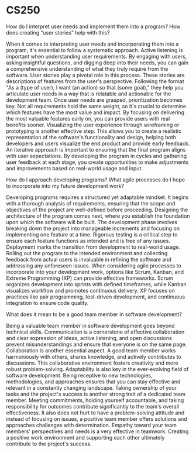# CS250

How do I interpret user needs and implement them into a program? How does creating “user stories” help with this?

When it comes to interpreting user needs and incorporating them into a program, it's essential to follow a systematic approach. Active listening is important when understanding user requirements. By engaging with users, asking insightful questions, and digging deep into their needs, you can gain a comprehensive understanding of what they truly require from the software. User stories play a pivotal role in this process. These stories are descriptions of features from the user's perspective. Following the format "As a (type of user), I want (an action) so that (some goal)," they help you articulate user needs in a way that is relatable and actionable for the development team. Once user needs are grasped, prioritization becomes key. Not all requirements hold the same weight, so it's crucial to determine which features have the most value and impact. By focusing on delivering the most valuable features early on, you can provide users with real benefits sooner. Visualizing the user experience through wireframing or prototyping is another effective step. This allows you to create a realistic representation of the software's functionality and design, helping both developers and users visualize the end product and provide early feedback. An iterative approach is important to ensuring that the final program aligns with user expectations. By developing the program in cycles and gathering user feedback at each stage, you create opportunities to make adjustments and improvements based on real-world usage and input.


How do I approach developing programs? What agile processes do I hope to incorporate into my future development work?

Developing programs requires a structured yet adaptable mindset. It begins with a thorough analysis of requirements, ensuring that the scope and objectives of the project are well-defined before proceeding. Designing the architecture of the program comes next, where you establish the foundation upon which the software will be built. The development phase involves breaking down the project into manageable increments and focusing on implementing one feature at a time. Rigorous testing is a critical step to ensure each feature functions as intended and is free of any issues. Deployment marks the transition from development to real-world usage. Rolling out the program to the intended environment and collecting feedback from actual users is invaluable in refining the software and addressing any unforeseen issues.
When considering agile processes to incorporate into your development work, options like Scrum, Kanban, and Extreme Programming (XP) can provide effective frameworks. Scrum organizes development into sprints with defined timeframes, while Kanban visualizes workflow and promotes continuous delivery. XP focuses on practices like pair programming, test-driven development, and continuous integration to ensure code quality.


What does it mean to be a good team member in software development?

Being a valuable team member in software development goes beyond technical skills. Communication is a cornerstone of effective collaboration and clear expression of ideas, active listening, and open discussions prevent misunderstandings and ensure that everyone is on the same page. Collaboration is another essential aspect. A good team member works harmoniously with others, shares knowledge, and actively contributes to discussions. This collaborative environment fosters creativity and more robust problem-solving. Adaptability is also key in the ever-evolving field of software development. Being receptive to new technologies, methodologies, and approaches ensures that you can stay effective and relevant in a constantly changing landscape. Taking ownership of your tasks and the project's success is another strong trait of a dedicated team member. Meeting commitments, holding yourself accountable, and taking responsibility for outcomes contribute significantly to the team's overall effectiveness. It also does not hurt to have a problem-solving attitude and instead of focusing on issues, a positive team member offers solutions and approaches challenges with determination. Empathy toward your team members' perspectives and needs is a very effective in teamwork. Creating a positive work environment and supporting each other ultimately contribute to the project's success.
